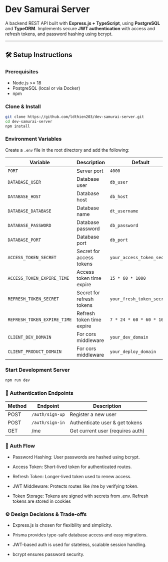 # Dev Samurai Server

A backend REST API built with **Express.js + TypeScript**, using **PostgreSQL** and **TypeORM**. Implements secure **JWT authentication** with access and refresh tokens, and password hashing using bcrypt.

---

## 🛠 Setup Instructions

### Prerequisites

- Node.js >= 18
- PostgreSQL (local or via Docker)
- npm

### Clone & Install

```bash
git clone https://github.com/ldthien203/dev-samurai-server.git
cd dev-samurai-server
npm install
```

### Environment Variables

Create a `.env` file in the root directory and add the following:

| Variable                    | Description               | Default                    |
| --------------------------- | ------------------------- | -------------------------- |
| `PORT`                      | Server port               | `4000`                     |
| `DATABASE_USER`             | Database user             | `db_user`                  |
| `DATABASE_HOST`             | Database host             | `db_host`                  |
| `DATABASE_DATABASE`         | Database name             | `dt_username`              |
| `DATABASE_PASSWORD`         | Database password         | `db_password`              |
| `DATABASE_PORT`             | Database port             | `db_port`                  |
| `ACCESS_TOKEN_SECRET`       | Secret for access tokens  | `your_access_token_secret` |
| `ACCESS_TOKEN_EXPIRE_TIME`  | Access token time expire  | `15 * 60 * 1000`           |
| `REFRESH_TOKEN_SECRET`      | Secret for refresh tokens | `your_fresh_token_secret`  |
| `REFRESH_TOKEN_EXPIRE_TIME` | Refresh token time expire | `7 * 24 * 60 * 60 * 1000`  |
| `CLIENT_DEV_DOMAIN`         | For cors middleware       | `your_dev_domain`          |
| `CLIENT_PRODUCT_DOMAIN`     | For cors middleware       | `your_deploy_domain`       |

### Start Development Server

```bash
npm run dev
```

### 🔐 Authentication Endpoints

| Method | Endpoint        | Description                      |
| ------ | --------------- | -------------------------------- |
| POST   | `/auth/sign-up` | Register a new user              |
| POST   | `/auth/sign-in` | Authenticate user & get tokens   |
| GET    | /me             | Get current user (requires auth) |

### 🔄 Auth Flow

- Password Hashing: User passwords are hashed using bcrypt.

- Access Token: Short-lived token for authenticated routes.

- Refresh Token: Longer-lived token used to renew access.

- JWT Middleware: Protects routes like /me by verifying token.

- Token Storage: Tokens are signed with secrets from .env. Refresh tokens are stored in cookies

### ⚙️ Design Decisions & Trade-offs

- Express.js is chosen for flexibility and simplicity.

- Prisma provides type-safe database access and easy migrations.

- JWT-based auth is used for stateless, scalable session handling.

- bcrypt ensures password security.
